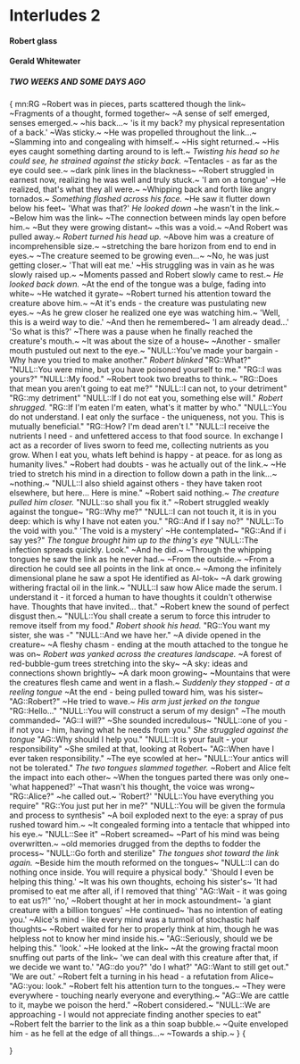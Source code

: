 # Interludes 2

#### Robert glass

#### Gerald Whitewater

##### TWO WEEKS  AND SOME DAYS AGO
{
mn:RG
~Robert was in pieces, parts scattered though the link~
~Fragments of a thought, formed together~
~A sense of self emerged, senses emerged.~
~his back...~
'is it my back? my physical representation of a back.'
~Was sticky.~
~He was propelled throughout the link...~
~Slamming into and congealing with himself.~
~His sight returned.~
~His eyes caught something darting around to is left.~
*Twisting his head so he could see, he strained against the sticky back.*
~Tentacles - as far as the eye could see.~ 
~dark pink lines in the blackness~
~Robert struggled in earnest now, realizing he was well and truly stuck.~
'I am on a tongue'
~He realized, that's what they all were.~
~Whipping back and forth like angry tornados.~
*Something flashed across his face.*
~He saw it flutter down below his feet~
'What was that?'
*He looked down*
~he wasn't in the link.~
~Below him was the link~ 
~The connection between minds lay open before him.~
~But they were growing distant~
~this was a void.~
~And Robert was pulled away.~
*Robert turned his head up.*
~Above him was a creature of incomprehensible size.~
~stretching the bare horizon from end to end in eyes.~
~The creature seemed to be growing even...~
~No, he was just getting closer.~
'That will eat me.'
~His struggling was in vain as he was slowly raised up.~
~Moments passed and Robert slowly came to rest.~
*He looked back down.*
~At the end of the tongue was a bulge, fading into white~
~He watched it gyrate~
~Robert turned his attention toward the creature above him.~
~At it's ends - the creature was pustulating new eyes.~
~As he grew closer he realized one eye was watching him.~
'Well, this is a weird way to die.'
~And then he remembered~
'I am already dead...'
'So what is this?'
~There was a pause when he finally reached the creature's mouth.~
~It was about the size of a house~
~Another - smaller mouth pustuled out next to the eye.~
"NULL::You've made your bargain - Why have you tried to make another."
*Robert blinked*
"RG::What?"
"NULL::You were mine, but you have poisoned yourself to me."
"RG::I was yours?"
"NULL::My food."
~Robert took two breaths to think.~
"RG::Does that mean you aren't going to eat me?"
"NULL::I can not, to your detriment"
"RG::my detriment"
"NULL::If I do not eat you, something else will."
*Robert shrugged.*
"RG::If I'm eaten I'm eaten, what's it matter by who."
"NULL::You do not understand. 
I eat only the surface - the uniqueness, not you.
This is mutually beneficial."
"RG::How? I'm dead aren't I."
"NULL::I receive the nutrients I need - and unfettered access to that food source.
In exchange I act as a recorder of lives sworn to feed me, collecting nutrients as you grow.
When I eat you, whats left behind is happy - at peace. for as long as humanity lives."
~Robert had doubts - was he actually out of the link.~
~He tried to stretch his mind in a direction to follow down a path in the link...~
~nothing.~
"NULL::I also shield against others - they have taken root elsewhere, but here... 
Here is mine."
~Robert said nothing.~
*The creature pulled him closer.*
"NULL::so shall you fix it."
~Robert struggled weakly against the tongue~
"RG::Why me?"
"NULL::I can not touch it, it is in you deep: which is why I have not eaten you."
"RG::And if I say no?"
"NULL::To the void with you."
'The void is a mystery'
~He contemplated~
"RG::And if i say yes?"
*The tongue brought him up to the thing's eye*
"NULL::The infection spreads quickly.
Look."
~And he did.~
~Through the whipping tongues he saw the link as he never had.~
~From the outside.~
~From a direction he could see all points in the link at once.~
~Among the infinitely dimensional plane he saw a spot He identified as Al-tok~
~A dark growing withering fractal oil in the link.~
"NULL::I saw how Alice made the serum. 
I understand it - it forced a human to have thoughts it couldn't otherwise have.
Thoughts that have invited... 
that."
~Robert knew the sound of perfect disgust then.~ 
"NULL::You shall create a serum to force this intruder to remove itself from my food."
*Robert shook his head.*
"RG::You want my sister, she was -"
"NULL::And we have her."
~A divide opened in the creature~
~A fleshy chasm - ending at the mouth attached to the tongue he was on~
*Robert was yanked across the creatures landscape.*
~A forest of red-bubble-gum trees stretching into the sky~
~A sky: ideas and connections shown brightly~
~A dark moon growing~
~Mountains that were the creatures flesh came and went in a flash.~
*Suddenly they stopped - at a reeling tongue*
~At the end - being pulled toward him, was his sister~
"AG::Robert?"
~He tried to wave.~
*His arm just jerked on the tongue*
"RG::Hello..."
"NULL::You will construct a serum of my design"
~The mouth commanded~
"AG::I will?"
~She sounded incredulous~
"NULL::one of you - if not you - him, having what he needs from you."
*She struggled against the tongue*
"AG::Why should I help you."
"NULL::It is your fault - your responsibility"
~She smiled at that, looking at Robert~
"AG::When have I ever taken responsibility."
~The eye scowled at her~
"NULL::Your antics will not be tolerated."
*The two tongues slammed together.*
~Robert and Alice felt the impact into each other~
~When the tongues parted there was only one~
'what happened?'
~That wasn't his thought, the voice was wrong~
"RG::Alice?" 
~he called out.~
'Robert?'
"NULL::You have everything you require"
"RG::You just put her in me?"
"NULL::You will be given the formula and process to synthesis"
~A boil exploded next to the eye: a spray of pus rushed toward him.~
~It congealed forming into a tentacle that whipped into his eye.~
"NULL::See it"
~Robert screamed~
~Part of his mind was being overwritten.~
~old memories drugged from the depths to fodder the process~
"NULL::Go forth and sterilize"
*The tongues shot toward the link again.*
~Beside him the mouth reformed on the tongues~
"NULL::I can do nothing once inside. 
You will require a physical body."
'Should I even be helping this thing.'
~It was his own thoughts, echoing his sister's~
'It had promised to eat me after all, if I removed that thing'
"AG::Wait - it was going to eat us?!"
'no,'
~Robert thought at her in mock astoundment~
'a giant creature with a billion tongues'
~He continued~
'has no intention of eating you.'
~Alice's mind - like every mind was a turmoil of stochastic half thoughts~
~Robert waited for her to properly think at him, though he was helpless not to know her mind inside his.~
"AG::Seriously, should we be helping this."
'look.'
~He looked at the link~
~At the growing fractal moon snuffing out parts of the link~
'we can deal with this creature after that, if we decide we want to.'
"AG::do you?"
'do I what?'
"AG::Want to still get out."
'We are out.'
~Robert felt a turning in his head - a refutation from Alice~
"AG::you: look."
~Robert felt his attention turn to the tongues.~
~They were everywhere - touching nearly everyone and everything.~
"AG::We are cattle to it, maybe we poison the herd."
~Robert considered.~
"NULL::We are approaching - I would not appreciate finding another species to eat"
~Robert felt the barrier to the link as a thin soap bubble.~
~Quite enveloped him - as he fell at the edge of all things...~
~Towards a ship.~
}
{
    
}